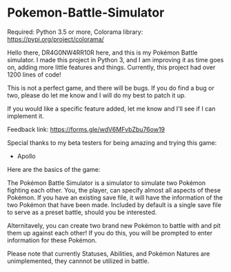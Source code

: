 # Pokemon-Battle-Simulator
Required: Python 3.5 or more, Colorama library: https://pypi.org/project/colorama/


Hello there, DR4G0NW4RR10R here, and this is my Pokémon Battle simulator.
I made this project in Python 3, and I am improving it as time goes on, adding
more little features and things. Currently, this project had over 1200
lines of code!

This is not a perfect game, and there will be bugs. If you do find a bug or
two, please do let me know and I will do my best to patch it up.

If you would like a specific feature added, let me know and I'll see if I can
implement it.

Feedback link:
https://forms.gle/wdV6MFvbZbu76ow19

Special thanks to my beta testers for being amazing and trying this game:
- Apollo



Here are the basics of the game:

The Pokémon Battle Simulator is a simulator to simulate two Pokémon fighting
each other. You, the player, can specify almost all aspects of these Pokémon.
If you have an existing save file, it will have the information of the two
Pokémon that have been made. Included by default is a single save file to
serve as a preset battle, should you be interested.

Alternitavely, you can create two brand new Pokémon to battle with and pit
them up against each other! If you do this, you will be prompted to enter
information for these Pokémon.

Please note that currently Statuses, Abilities, and Pokémon Natures are
unimplemented, they cannnot be utilized in battle.
